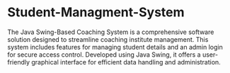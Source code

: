 # Student-Managment-System

The Java Swing-Based Coaching System is a comprehensive software solution designed to streamline coaching institute management. This system includes features for managing student details and an admin login for secure access control. Developed using Java Swing, it offers a user-friendly graphical interface for efficient data handling and administration.
